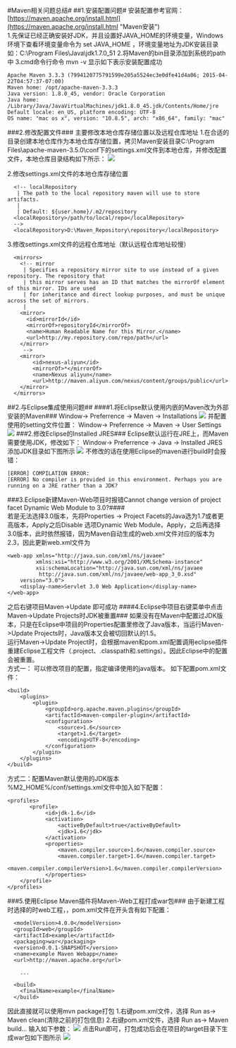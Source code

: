 #Maven相关问题总结#
##1.安装配置问题#
安装配置参考官网：[https://maven.apache.org/install.html](https://maven.apache.org/install.html "Maven安装")  
1.先保证已经正确安装好JDK，并且设置好JAVA_HOME的环境变量，Windows环境下查看环境变量命令为 set JAVA_HOME ，环境变量地址为JDK安装目录如：C:\Program Files\Java\jdk1.7.0_51
2.将Maven的bin目录添加到系统的path中
3.cmd命令行命令  mvn -v 显示如下表示安装配置成功
```
Apache Maven 3.3.3 (7994120775791599e205a5524ec3e0dfe41d4a06; 2015-04-22T04:57:37-07:00)
Maven home: /opt/apache-maven-3.3.3
Java version: 1.8.0_45, vendor: Oracle Corporation
Java home: /Library/Java/JavaVirtualMachines/jdk1.8.0_45.jdk/Contents/Home/jre
Default locale: en_US, platform encoding: UTF-8
OS name: "mac os x", version: "10.8.5", arch: "x86_64", family: "mac"
```
###2.修改配置文件###
主要修改本地仓库存储位置以及远程仓库地址
1.在合适的目录创建本地仓库作为本地仓库存储位置，拷贝Maven安装目录C:\Program Files\apache-maven-3.5.0\conf下的settings.xml文件到本地仓库，并修改配置文件，本地仓库目录结构如下所示：
![](http://i.imgur.com/kXqCC6z.png)

2.修改settings.xml文件的本地仓库存储位置
```
  <!-- localRepository
   | The path to the local repository maven will use to store artifacts.
   |
   | Default: ${user.home}/.m2/repository
  <localRepository>/path/to/local/repo</localRepository>
  -->
  <localRepository>D:\Maven_Repository\repository</localRepository>
```
3.修改settings.xml文件的远程仓库地址（默认远程仓库地址较慢）
```
  <mirrors>
    <!-- mirror
     | Specifies a repository mirror site to use instead of a given repository. The repository that
     | this mirror serves has an ID that matches the mirrorOf element of this mirror. IDs are used
     | for inheritance and direct lookup purposes, and must be unique across the set of mirrors.
     |
    <mirror>
      <id>mirrorId</id>
      <mirrorOf>repositoryId</mirrorOf>
      <name>Human Readable Name for this Mirror.</name>
      <url>http://my.repository.com/repo/path</url>
    </mirror>
     -->
    <mirror>
        <id>nexus-aliyun</id>
        <mirrorOf>*</mirrorOf>
        <name>Nexus aliyun</name>
        <url>http://maven.aliyun.com/nexus/content/groups/public</url>
    </mirror>
  </mirrors>
```
##2.与Eclipse集成使用问题##
####1.将Eclipse默认使用内嵌的Maven改为外部安装的Maven###
Window-> Preferrence -> Maven -> Installations
![](http://i.imgur.com/A0FepzI.png)
并配置使用的setting文件位置：
Window-> Preferrence -> Maven -> User Settings
![](http://i.imgur.com/Fs7wELK.png)
###2.修改Eclipse的Installed JRES###
Eclipse默认运行在JRE上，而Maven需要使用JDK，修改如下：
Window-> Preferrence -> Java -> Installed JRES 添加JDK目录如下图所示
![](http://i.imgur.com/rlRyrGO.png)
不修改的话在使用Eclipse的maven进行build时会报错：
```
[ERROR] COMPILATION ERROR:
[ERROR] No compiler is provided in this environment. Perhaps you are running on a JRE rather than a JDK?
```
###3.Eclipse新建Maven-Web项目时报错Cannot change version of project facet Dynamic Web Module to 3.0?####  
若是无法选择3.0版本，先将Properties -> Project Facets的Java选为1.7或者更高版本，Apply之后Disable 选项Dynamic Web Module，Apply，之后再选择3.0版本，此时依然报错，因为Maven自动生成的web.xml文件对应的版本为2.3，因此更新web.xml文件为  
```
<web-app xmlns="http://java.sun.com/xml/ns/javaee"  
         xmlns:xsi="http://www.w3.org/2001/XMLSchema-instance"  
         xsi:schemaLocation="http://java.sun.com/xml/ns/javaee   
          http://java.sun.com/xml/ns/javaee/web-app_3_0.xsd"  
    version="3.0">  
    <display-name>Servlet 3.0 Web Application</display-name>  
</web-app>
```
之后右键项目Maven->Update 即可成功
####4.Eclipse中项目右键菜单中点击Maven->Update Projects时JDK被重置###
如果没有在Maven中配置过JDK版本，只是在Eclipse中项目的Properties配置里修改了Java版本，当运行Maven->Update Projects时，Java版本又会被切回默认的1.5。  
运行Maven->Update Project时，会根据maven和pom.xml配置调用eclipse插件重建Eclipse工程文件（.project、.classpath和.settings）。因此Eclipse中的配置会被重置。  
方式一： 可以修改项目的配置，指定编译使用的java版本。
如下配置pom.xml文件：
```
<build>  
    <plugins>  
        <plugin>  
            <groupId>org.apache.maven.plugins</groupId>  
            <artifactId>maven-compiler-plugin</artifactId>  
            <configuration>  
                <source>1.6</source>  
                <target>1.6</target>  
                <encoding>UTF-8</encoding>  
            </configuration>  
        </plugin>  
    </plugins>  
</build>  
```  
方式二：配置Maven默认使用的JDK版本  
%M2_HOME%/conf/settings.xml文件中加入如下配置：
```
<profiles>   
       <profile>     
            <id>jdk-1.6</id>     
            <activation>     
                <activeByDefault>true</activeByDefault>     
                <jdk>1.6</jdk>     
            </activation>     
            <properties>     
                <maven.compiler.source>1.6</maven.compiler.source>     
                <maven.compiler.target>1.6</maven.compiler.target>     
                <maven.compiler.compilerVersion>1.6</maven.compiler.compilerVersion>     
            </properties>     
    </profile>    
</profiles> 
```
###5.使用Eclipse Maven插件将Maven-Web工程打成war包###
由于新建工程时选择的时web工程，，pom.xml文件在开头含有如下配置：
```
  <modelVersion>4.0.0</modelVersion>
  <groupId>web</groupId>
  <artifactId>example</artifactId>
  <packaging>war</packaging>
  <version>0.0.1-SNAPSHOT</version>
  <name>example Maven Webapp</name>
  <url>http://maven.apache.org</url>

	...

  <build>
    <finalName>example</finalName>
  </build>
```
因此直接就可以使用mvn package打包
1.右键pom.xml文件，选择 Run as-> Maven clean(清除之前的打包信息)
2.右键pom.xml文件，选择 Run as-> Maven build... 输入如下参数：
![](http://i.imgur.com/ijx5b5v.png)
点击Run即可，打包成功后会在项目的target目录下生成war包如下图所示
![](http://i.imgur.com/N4HOpV5.png)